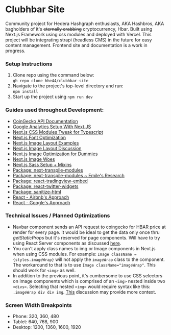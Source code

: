 # Clubhbar Site
Community project for Hedera Hashgraph enthusiasts, AKA Hashbros, AKA bagholders of it's ~~eternally crabbing~~ cryptocurrency, Hbar. Built using Next.js Framework using css modules and deployed with Vercel. This project will be integrating strapi (headless CMS) in the future for easy content management. Frontend site and documentation is a work in progress.

### Setup Instructions
1. Clone repo using the command below:<br>`gh repo clone hhe44/clubhbar-site`
2. Navigate to the project's top-level directory and run:<br>`npm install` 
3. Start up the project using `npm run dev`

### Guides used throughout Development:
* [CoinGecko API Documentation](https://www.coingecko.com/api/documentations/v3#/coins/get_coins_list)
* [Google Analytics Setup With Next.JS](https://blog.jarrodwatts.com/track-user-behaviour-on-your-website-with-google-analytics-and-nextjs)
* [Next.js CSS Modules Tweak for Typescript](https://github.com/vercel/next.js/issues/9690)
* [Next.js Font Optimization](https://nextjs.org/docs/basic-features/font-optimization)
* [Next.js Image Layout Examples](https://github.com/vercel/next.js/tree/canary/examples/image-component/pages)
* [Next.js Image Layout Discussion](https://github.com/vercel/next.js/discussions/18739)
* [Next.js Image Optimization for Dummies](https://www.youtube.com/watch?v=R4sdWUI3-mY)
* [Next.js Image Woes](https://github.com/vercel/next.js/discussions/18312)
* [Next.js Sass Setup + Mixins](https://www.freecodecamp.org/news/how-to-use-sass-with-css-modules-in-next-js/)
* [Package: next-transpile-modules](https://github.com/martpie/next-transpile-modules#readme)
* [Package: next-transpile-modules ~ Emile's Research](https://stackoverflow.com/questions/64847988/babylonjs-es6-in-nextjs-failes-with-unexpected-token-export)
* [Package: react-tradingview-embed](https://www.npmjs.com/package/react-tradingview-embed)
* [Package: react-twitter-widgets](https://github.com/andrewsuzuki/react-twitter-widgets)
* [Package: sanitize-html](https://www.npmjs.com/package/sanitize-html)
* [React - Airbnb's Approach](https://github.com/airbnb/javascript/tree/master/react)
* [React - Google's Approach](https://google.github.io/styleguide/jsguide.html#file-name)

### Technical Issues / Planned Optimizations
* Navbar component sends an API request to coingecko for HBAR price at render for every page. It would be ideal to get the data only once thru *getStaticProps* but it's reserved for page components. Will have to try using React Server components as discussed [here](https://github.com/vercel/next.js/discussions/13390).
* You can't apply class names to img or Image components in Next.js when using CSS modules. For example: `Image className = {styles.imageWrap}` will not apply the `imageWrap` class to the component. The workaround to that is to use `Image className="imageWrap"`. This should work for `<img>` as well.
* In addition to the previous point, it's cumbersome to use CSS selectors on Image components which is comprised of an `<img>` nested inside two `<divs>`. Selecting that nested `<img>` would require syntax like this: `.imageWrap div div img`. [This](https://github.com/vercel/next.js/discussions/18312) discussion may provide more context.

### Screen Width Breakpoints
* Phone: 320, 360, 480
* Tablet: 640, 768, 900
* Desktop: 1200, 1360, 1600, 1920